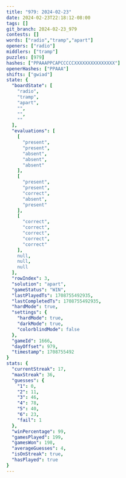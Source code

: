 ```yaml
---
title: "979: 2024-02-23"
date: 2024-02-23T22:18:12-08:00
tags: []
git_branch: 2024-02-23_979
contests: []
words: ["radio","tramp","apart"]
openers: ["radio"]
middlers: ["tramp"]
puzzles: [979]
hashes: ["PPAAAPPCAPCCCCCXXXXXXXXXXXXXXX"]
openerHashes: ["PPAAA"]
shifts: ["gwiad"]
state: {
  "boardState": [
    "radio",
    "tramp",
    "apart",
    "",
    "",
    ""
  ],
  "evaluations": [
    [
      "present",
      "present",
      "absent",
      "absent",
      "absent"
    ],
    [
      "present",
      "present",
      "correct",
      "absent",
      "present"
    ],
    [
      "correct",
      "correct",
      "correct",
      "correct",
      "correct"
    ],
    null,
    null,
    null
  ],
  "rowIndex": 3,
  "solution": "apart",
  "gameStatus": "WIN",
  "lastPlayedTs": 1708755492935,
  "lastCompletedTs": 1708755492935,
  "hardMode": true,
  "settings": {
    "hardMode": true,
    "darkMode": true,
    "colorblindMode": false
  },
  "gameId": 1666,
  "dayOffset": 979,
  "timestamp": 1708755492
}
stats: {
  "currentStreak": 17,
  "maxStreak": 36,
  "guesses": {
    "1": 0,
    "2": 11,
    "3": 46,
    "4": 78,
    "5": 40,
    "6": 23,
    "fail": 1
  },
  "winPercentage": 99,
  "gamesPlayed": 199,
  "gamesWon": 198,
  "averageGuesses": 4,
  "isOnStreak": true,
  "hasPlayed": true
}
---
```

<!-- more -->
